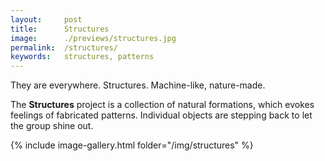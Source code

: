 ```yaml
---
layout:     post
title:      Structures
image:      ./previews/structures.jpg
permalink:  /structures/
keywords:   structures, patterns
---
```


They are everywhere. Structures. Machine-like, nature-made.

The **Structures** project is a collection of natural formations, which evokes feelings of fabricated patterns. Individual objects are stepping back to let the group shine out.

<div class="row">
    <article class="article col col-12 col-t-12">
    {% include image-gallery.html folder="/img/structures" %}
    </article>
</div>
